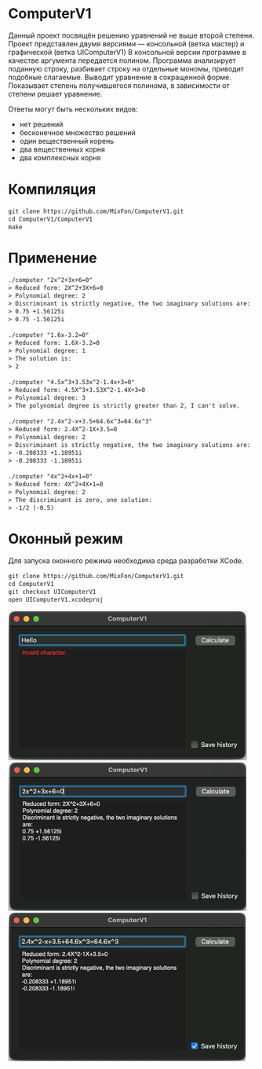 # ComputerV1
Данный проект посвящён решению уравнений не выше второй степени.
Проект представлен двумя версиями — консольной (ветка мастер) и графической (ветка UIComputerV1)
В консольной версии программе в качестве аргумента передается полином. Программа анализирует поданную строку, разбивает строку на отдельные мономы, приводит подобные слагаемые. Выводит уравнение в сокращенной форме. Показывает степень получившегося полинома, в зависимости от степени решает уравнение.

Ответы могут быть нескольких видов:
* нет решений
* бесконечное множество решений
* один вещественный корень
* два вещественных корня
* два комплексных корня

# Компиляция
    git clone https://github.com/MixFon/ComputerV1.git
    cd ComputerV1/ComputerV1
    make

# Применение
    ./computer "2x^2+3x+6=0"
    > Reduced form: 2X^2+3X+6=0
    > Polynomial degree: 2
    > Discriminant is strictly negative, the two imaginary solutions are:
    > 0.75 +1.56125i
    > 0.75 -1.56125i
    
    ./computer "1.6x-3.2=0"
    > Reduced form: 1.6X-3.2=0
    > Polynomial degree: 1
    > The solution is:
    > 2
    
    ./computer "4.5x^3+3.53x^2-1.4x+3=0"
    > Reduced form: 4.5X^3+3.53X^2-1.4X+3=0
    > Polynomial degree: 3
    > The polynomial degree is strictly greater than 2, I can't solve.
    
    ./computer "2.4x^2-x+3.5+64.6x^3=64.6x^3"
    > Reduced form: 2.4X^2-1X+3.5=0
    > Polynomial degree: 2
    > Discriminant is strictly negative, the two imaginary solutions are:
    > -0.208333 +1.18951i
    > -0.208333 -1.18951i
    
    ./computer "4x^2+4x+1=0"
    > Reduced form: 4X^2+4X+1=0
    > Polynomial degree: 2
    > The discriminant is zero, one solution:
    > -1/2 (-0.5)

# Оконный режим
Для запуска оконного режима необходима среда разработки XCode.

    git clone https://github.com/MixFon/ComputerV1.git
    cd ComputerV1
    git checkout UIComputerV1
    open UIComputerV1.xcodeproj
    

![image_error](https://github.com/MixFon/ComputerV1/blob/master/images/Bz0sVzutA6g.jpg)
![image_1](https://github.com/MixFon/ComputerV1/blob/master/images/GhwkFiVLMNc.jpg)
![image_2](https://github.com/MixFon/ComputerV1/blob/master/images/gKzKzlRL8HA.jpg)

